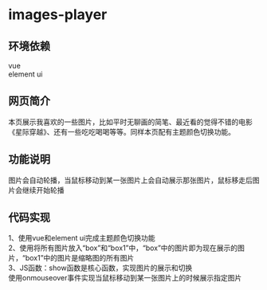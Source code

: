# images-player
## 环境依赖
vue<br>
element ui
## 网页简介
本页展示我喜欢的一些图片，比如平时无聊画的简笔、最近看的觉得不错的电影《星际穿越》、还有一些吃吃喝喝等等。同样本页配有主题颜色切换功能。
## 功能说明
图片会自动轮播，当鼠标移动到某一张图片上会自动展示那张图片，鼠标移走后图片会继续开始轮播
## 代码实现
1、使用vue和element ui完成主题颜色切换功能<br>
2、使用将所有图片放入“box”和“box1”中，“box”中的图片即为现在展示的图片，“box1”中的图片是缩略图的所有图片<br>
3、JS函数：show函数是核心函数，实现图片的展示和切换<br>
           使用onmouseover事件实现当鼠标移动到某一张图片上的时候展示指定图片
